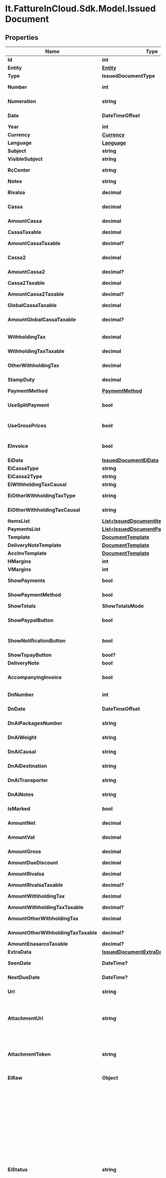 # It.FattureInCloud.Sdk.Model.IssuedDocument

## Properties

Name | Type | Description | Notes
------------ | ------------- | ------------- | -------------
**Id** | **int** | Unique identifier of the document. | [optional] 
**Entity** | [**Entity**](Entity.md) |  | [optional] 
**Type** | **IssuedDocumentType** |  | [optional] 
**Number** | **int** | Number of the document [If not specified, next number is used] | [optional] 
**Numeration** | **string** | Numeration of the document [Not available if type&#x3D;delivery_note] | [optional] 
**Date** | **DateTimeOffset** | Date of the document [If not specified, today date is used] | [optional] 
**Year** | **int** | Invoice year. | [optional] 
**Currency** | [**Currency**](Currency.md) |  | [optional] 
**Language** | [**Language**](Language.md) |  | [optional] 
**Subject** | **string** | Issued document subject. | [optional] 
**VisibleSubject** | **string** | Issued document visible subject. | [optional] 
**RcCenter** | **string** | Revenue center [or cost center if type&#x3D;supplier_order]. | [optional] 
**Notes** | **string** | Issued document extra notes. | [optional] 
**Rivalsa** | **decimal** | \&quot;Rivalsa INPS\&quot; percentual value | [optional] 
**Cassa** | **decimal** | \&quot;Cassa previdenziale\&quot; percentual value | [optional] 
**AmountCassa** | **decimal** | [Read Only] Cassa amount. | [optional] [readonly] 
**CassaTaxable** | **decimal** | Cassa taxable percentage | [optional] 
**AmountCassaTaxable** | **decimal?** | [Can be set only if cassa_taxable is NULL] Cassa2 taxable amount | [optional] 
**Cassa2** | **decimal** | \&quot;Cassa previdenziale 2\&quot; percentual value | [optional] 
**AmountCassa2** | **decimal?** | [Read Only] Cassa amount. | [optional] [readonly] 
**Cassa2Taxable** | **decimal** | Cassa2 taxable percentage | [optional] 
**AmountCassa2Taxable** | **decimal?** | [Can be set only if cassa2_taxable is NULL] Cassa2 taxable amount | [optional] 
**GlobalCassaTaxable** | **decimal** | Global cassa taxable percentage | [optional] 
**AmountGlobalCassaTaxable** | **decimal?** | [Can be set only if global_cassa_taxable is NULL] Global cassa taxable amount | [optional] 
**WithholdingTax** | **decimal** | Withholding tax (ritenuta d&#39;acconto) percentual value | [optional] 
**WithholdingTaxTaxable** | **decimal** | Withholding tax taxable (imponibile) percentual value | [optional] 
**OtherWithholdingTax** | **decimal** | Other withholding tax (altra ritenuta) percentual value | [optional] 
**StampDuty** | **decimal** | Stamp duty value [0 if not present] | [optional] 
**PaymentMethod** | [**PaymentMethod**](PaymentMethod.md) |  | [optional] 
**UseSplitPayment** | **bool** | Use split payment | [optional] [default to false]
**UseGrossPrices** | **bool** | Use gross prices | [optional] [default to false]
**EInvoice** | **bool** | Indicates if this is an e-invoice. | [optional] [default to false]
**EiData** | [**IssuedDocumentEiData**](IssuedDocumentEiData.md) |  | [optional] 
**EiCassaType** | **string** | Einvoice cassa type | [optional] 
**EiCassa2Type** | **string** | Einvoice cassa2 type | [optional] 
**EiWithholdingTaxCausal** | **string** | Einvoice withholding tax causal | [optional] 
**EiOtherWithholdingTaxType** | **string** | Einvoice other withholding tax type | [optional] 
**EiOtherWithholdingTaxCausal** | **string** | Einvoice other withholding tax causal | [optional] 
**ItemsList** | [**List&lt;IssuedDocumentItemsListItem&gt;**](IssuedDocumentItemsListItem.md) |  | [optional] 
**PaymentsList** | [**List&lt;IssuedDocumentPaymentsListItem&gt;**](IssuedDocumentPaymentsListItem.md) |  | [optional] 
**Template** | [**DocumentTemplate**](DocumentTemplate.md) |  | [optional] 
**DeliveryNoteTemplate** | [**DocumentTemplate**](DocumentTemplate.md) |  | [optional] 
**AccInvTemplate** | [**DocumentTemplate**](DocumentTemplate.md) |  | [optional] 
**HMargins** | **int** | Horizontal margins. | [optional] 
**VMargins** | **int** | Vertical margins. | [optional] 
**ShowPayments** | **bool** | Shows the expiration dates of the payments on the document. | [optional] 
**ShowPaymentMethod** | **bool** | Show the payment method details on the document. | [optional] 
**ShowTotals** | **ShowTotalsMode** |  | [optional] 
**ShowPaypalButton** | **bool** | Show paypal button | [optional] [default to false]
**ShowNotificationButton** | **bool** | Show notification button | [optional] [default to false]
**ShowTspayButton** | **bool?** | Show ts pay button. | [optional] 
**DeliveryNote** | **bool** |  | [optional] 
**AccompanyingInvoice** | **bool** | Attach an accompanying invoice. | [optional] [default to false]
**DnNumber** | **int** | Number (for the attached delivery note). | [optional] 
**DnDate** | **DateTimeOffset** | Date (for the attached delivery note). | [optional] 
**DnAiPackagesNumber** | **string** | Number of packages (for the attached delivery note). | [optional] 
**DnAiWeight** | **string** | Weight (for the attached delivery note). | [optional] 
**DnAiCausal** | **string** | Causal (for the attached delivery note). | [optional] 
**DnAiDestination** | **string** | Destination (for the attached delivery note). | [optional] 
**DnAiTransporter** | **string** | Transporter (for the attached delivery note). | [optional] 
**DnAiNotes** | **string** | Notes (for the attached delivery note). | [optional] 
**IsMarked** | **bool** | This is true if the document is marked. | [optional] 
**AmountNet** | **decimal** | [Read Only] Total net amount (competenze). | [optional] [readonly] 
**AmountVat** | **decimal** | [Read Only] Total vat amount (IVA). | [optional] [readonly] 
**AmountGross** | **decimal** | [Read Only] Total gross amount (totale documento). | [optional] [readonly] 
**AmountDueDiscount** | **decimal** | Amount due discount | [optional] 
**AmountRivalsa** | **decimal** | [Read Only] Rivalsa amount. | [optional] [readonly] 
**AmountRivalsaTaxable** | **decimal?** | Taxable rivalsa amount | [optional] 
**AmountWithholdingTax** | **decimal** | [Read Only] Withholding tax amount (ritenuta d&#39;acconto). | [optional] [readonly] 
**AmountWithholdingTaxTaxable** | **decimal?** | Taxable withholding tax amount | [optional] 
**AmountOtherWithholdingTax** | **decimal** | [Read Only] Other withholding tax amount (altra ritenuta). | [optional] [readonly] 
**AmountOtherWithholdingTaxTaxable** | **decimal?** | Taxable other withholding tax amount | [optional] 
**AmountEnasarcoTaxable** | **decimal?** | Taxable enasarco amount | [optional] 
**ExtraData** | [**IssuedDocumentExtraData**](IssuedDocumentExtraData.md) |  | [optional] 
**SeenDate** | **DateTime?** | Date when the client/supplier has seen the document. | [optional] 
**NextDueDate** | **DateTime?** | Date of the next not paid payment. | [optional] 
**Url** | **string** | Public url of the document PDF file. | [optional] 
**AttachmentUrl** | **string** | [Read Only] Public url of the attached file. Authomatically set if a valid attachment token is passed via POST /issued_documents or PUT /issued_documents/{documentId}. | [optional] [readonly] 
**AttachmentToken** | **string** | [Write Only] Attachment token returned by POST /issued_documents/attachment. Used to attach the file already uploaded. | [optional] 
**EiRaw** | **Object** | Advanced raw attributes for e-invoices. | [optional] 
**EiStatus** | **string** | [Read only] Status of the e-invoice.   * &#x60;attempt&#x60; - We are trying to send the invoice, please wait up to 2 hours   * &#x60;missing&#x60; - The invoice is missing   * &#x60;not_sent&#x60; - The invoice has yet to be sent   * &#x60;pending&#x60; - The checks for the digital signature and sending are in progress   * &#x60;processing&#x60; - The SDI is delivering the invoice to the customer   * &#x60;error&#x60; - An error occurred while handling the invoice, please try to resend it or contact support   * &#x60;discarded&#x60; - The invoice has been rejected by the SDI, so it must be corrected and re-sent   * &#x60;not_delivered&#x60; - The SDI was unable to deliver the invoice   * &#x60;accepted&#x60; - The customer accepted the invoice   * &#x60;rejected&#x60; - The customer rejected the invoice, so it must be corrected   * &#x60;no_response&#x60; - A response has not yet been received whithin the deadline, contact the customer to ascertain the status of the invoice  | [optional] 

[[Back to Model list]](../README.md#documentation-for-models) [[Back to API list]](../README.md#documentation-for-api-endpoints) [[Back to README]](../README.md)

